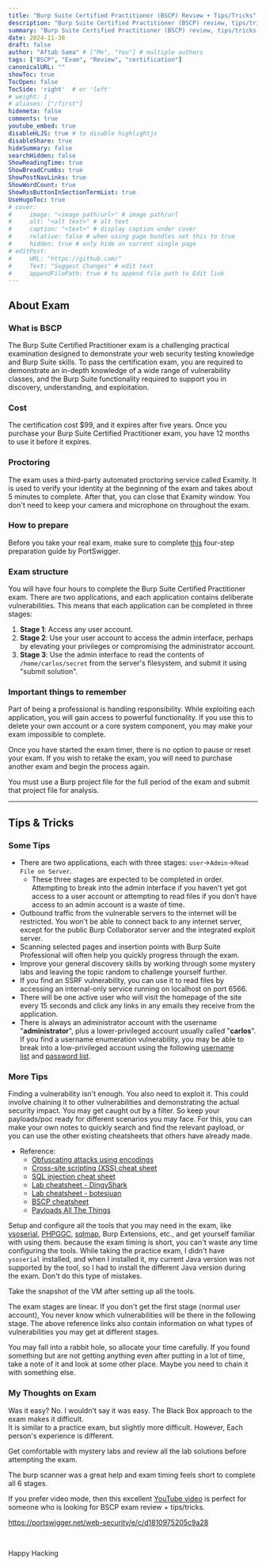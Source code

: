 ```yaml
---
title: "Burp Suite Certified Practitioner (BSCP) Review + Tips/Tricks"
description: "Burp Suite Certified Practitioner (BSCP) review, tips/tricks etc."
summary: "Burp Suite Certified Practitioner (BSCP) review, tips/tricks etc."
date: 2024-11-30
draft: false
author: "Aftab Sama" # ["Me", "You"] # multiple authors
tags: ["BSCP", "Exam", "Review", "certification"]
canonicalURL: ""
showToc: true
TocOpen: false
TocSide: 'right'  # or 'left'
# weight: 1
# aliases: ["/first"]
hidemeta: false
comments: true
youtube_embed: true
disableHLJS: true # to disable highlightjs
disableShare: true
hideSummary: false
searchHidden: false
ShowReadingTime: true
ShowBreadCrumbs: true
ShowPostNavLinks: true
ShowWordCount: true
ShowRssButtonInSectionTermList: true
UseHugoToc: true
# cover:
#     image: "<image path/url>" # image path/url
#     alt: "<alt text>" # alt text
#     caption: "<text>" # display caption under cover
#     relative: false # when using page bundles set this to true
#     hidden: true # only hide on current single page
# editPost:
#     URL: "https://github.com/"
#     Text: "Suggest Changes" # edit text
#     appendFilePath: true # to append file path to Edit link
---
```


## About Exam

### What is BSCP

The Burp Suite Certified Practitioner exam is a challenging practical examination designed to demonstrate your web security testing knowledge and Burp Suite skills. To pass the certification exam, you are required to demonstrate an in-depth knowledge of a wide range of vulnerability classes, and the Burp Suite functionality required to support you in discovery, understanding, and exploitation.

### Cost

The certification cost $99, and it expires after five years.
Once you purchase your Burp Suite Certified Practitioner exam, you have 12 months to use it before it expires.

### Proctoring

The exam uses a third-party automated proctoring service called Examity. It is used to verify your identity at the beginning of the exam and takes about 5 minutes to complete. After that, you can close that Examity window. You don't need to keep your camera and microphone on throughout the exam.

### How to prepare

Before you take your real exam, make sure to complete [this](https://portswigger.net/web-security/certification/how-to-prepare) four-step preparation guide by PortSwigger.

### Exam structure

You will have four hours to complete the Burp Suite Certified Practitioner exam. There are two applications, and each application contains deliberate vulnerabilities. This means that each application can be completed in three stages:

1. **Stage 1**: Access any user account.
2. **Stage 2**: Use your user account to access the admin interface, perhaps by elevating your privileges or compromising the administrator account.
3. **Stage 3**: Use the admin interface to read the contents of `/home/carlos/secret` from the server's filesystem, and submit it using "submit solution".

### Important things to remember

Part of being a professional is handling responsibility. While exploiting each application, you will gain access to powerful functionality. If you use this to delete your own account or a core system component, you may make your exam impossible to complete.

Once you have started the exam timer, there is no option to pause or reset your exam. If you wish to retake the exam, you will need to purchase another exam and begin the process again.

You must use a Burp project file for the full period of the exam and submit that project file for analysis.


----
## Tips & Tricks
### Some Tips

- There are two applications, each with three stages: `user`->`Admin`->`Read File on Server`.
	- These three stages are expected to be completed in order. Attempting to break into the admin interface if you haven't yet got access to a user account or attempting to read files if you don't have access to an admin account is a waste of time.
- Outbound traffic from the vulnerable servers to the internet will be restricted. You won't be able to connect back to any internet server, except for the public Burp Collaborator server and the integrated exploit server.
- Scanning selected pages and insertion points with Burp Suite Professional will often help you quickly progress through the exam.
- Improve your general discovery skills by working through some mystery labs and leaving the topic random to challenge yourself further.
- If you find an SSRF vulnerability, you can use it to read files by accessing an internal-only service running on localhost on port 6566.
- There will be one active user who will visit the homepage of the site every 15 seconds and click any links in any emails they receive from the application.
- There is always an administrator account with the username "**administrator**", plus a lower-privileged account usually called "**carlos**". If you find a username enumeration vulnerability, you may be able to break into a low-privileged account using the following [username list](https://portswigger.net/web-security/authentication/auth-lab-usernames) and [password list](https://portswigger.net/web-security/authentication/auth-lab-passwords).


### More Tips

Finding a vulnerability isn't enough. You also need to exploit it. This could involve chaining it to other vulnerabilities and demonstrating the actual security impact.
You may get caught out by a filter. So keep your payloads/poc ready for different scenarios you may face.
For this, you can make your own notes to quickly search and find the relevant payload, or you can use the other existing cheatsheets that others have already made.
- Reference:
	- [Obfuscating attacks using encodings](https://portswigger.net/web-security/essential-skills/obfuscating-attacks-using-encodings)
	- [Cross-site scripting (XSS) cheat sheet](https://portswigger.net/web-security/cross-site-scripting/cheat-sheet)
	- [SQL injection cheat sheet](https://portswigger.net/web-security/sql-injection/cheat-sheet)
	- [Lab cheatsheet - DingyShark](https://github.com/DingyShark/BurpSuiteCertifiedPractitioner)
	- [Lab cheatsheet - botesjuan](https://github.com/botesjuan/Burp-Suite-Certified-Practitioner-Exam-Study)
	- [BSCP cheatsheet](https://bscpcheatsheet.gitbook.io/exam)
	- [Payloads All The Things](https://swisskyrepo.github.io/PayloadsAllTheThings/)

Setup and configure all the tools that you may need in the exam, like [ysoserial](https://github.com/frohoff/ysoserial), [PHPGGC](https://github.com/ambionics/phpggc), [sqlmap](https://github.com/sqlmapproject/sqlmap), Burp Extensions, etc., and get yourself familiar with using them. because the exam timing is short, you can't waste any time configuring the tools.
While taking the practice exam, I didn't have `ysoserial` installed, and when I installed it, my current Java version was not supported by the tool, so I had to install the different Java version during the exam. Don't do this type of mistakes.

Take the snapshot of the VM after setting up all the tools.

The exam stages are linear. If you don't get the first stage (normal user account), You never know which vulnerabilities will be there in the following stage. The above reference links also contain information on what types of vulnerabilities you may get at different stages. 

You may fall into a rabbit hole, so allocate your time carefully. If you found something but are not getting anything even after putting in a lot of time, take a note of it and look at some other place. Maybe you need to chain it with something else.

### My Thoughts on Exam


Was it easy? No. I wouldn't say it was easy. The Black Box approach to the exam makes it difficult. It is similar to a practice exam, but slightly more difficult. However, Each person's experience is different.

Get comfortable with mystery labs and review all the lab solutions before attempting the exam.

The burp scanner was a great help and exam timing feels short to complete all 6 stages.

If you prefer video mode, then this excellent [YouTube video](https://www.youtube.com/watch?v=L-3jJTGLAhc) is perfect for someone who is looking for BSCP exam review + tips/tricks.

https://portswigger.net/web-security/e/c/d1810975205c9a28

<br>

Happy Hacking
